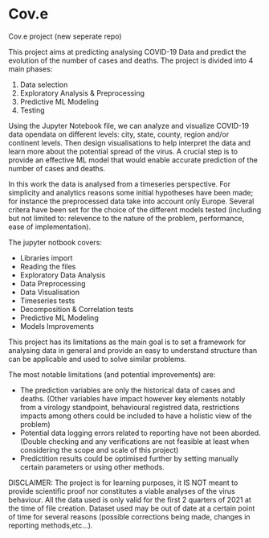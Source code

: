 # Cov.e
Cov.e project (new seperate repo)


This project aims at predicting analysing COVID-19 Data and predict the evolution of the number of cases and deaths. The project is divided into 4 main phases:
1) Data selection 
2) Exploratory Analysis & Preprocessing
3) Predictive ML Modeling
4) Testing

Using the Jupyter Notebook file, we can analyze and visualize COVID-19 data opendata on different levels: city, state, county, region and/or continent levels. Then design visualisations to help interpret the data and learn more about the potential spread of the virus. A crucial step is to provide an effective ML model that would enable accurate prediction of the number of cases and deaths.

In this work the data is analysed from a timeseries perspective. For simplicity and analytics reasons some initial hypotheses have been made; for instance the preprocessed data take into account only Europe. Several critera have been set for the choice of the different models tested (including but not limited to: relevence to the nature of the problem, performance, ease of implementation). 

The jupyter notbook covers:

- Libraries import
- Reading the files
- Exploratory Data Analysis 
- Data Preprocessing
- Data Visualisation
- Timeseries tests
- Decomposition & Correlation tests
- Predictive ML Modeling
- Models Improvements 

This project has its limitations as the main goal is to set a framework for analysing data in general and provide an easy to understand structure than can be applicable and used to solve similar problems.

The most notable limitations (and potential improvements) are:
- The prediction variables are only the historical data of cases and deaths. (Other variables have impact however key elements notably from a virology standpoint, behavioural registred data, restrictions impacts among others could be included to have a holistic view of the problem)
- Potential data logging errors related to reporting have not been aborded. (Double checking and any verifications are not feasible at least when considering the scope and scale of this project)
- Predictition results could be optimised further by setting manually certain parameters or using other methods.



DISCLAIMER: The project is for learning purposes, it IS NOT meant to provide scientific proof nor constitutes a viable analyses of the virus behaviour. 
All the data used is only valid for the first 2 quarters of 2021 at the time of file creation. Dataset used may be out of date at a certain point of time for several reasons (possible corrections being made, changes in reporting methods,etc...).
